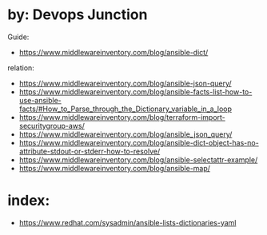 # by: Devops Junction
Guide:
- https://www.middlewareinventory.com/blog/ansible-dict/

relation:
- https://www.middlewareinventory.com/blog/ansible-json-query/
- https://www.middlewareinventory.com/blog/ansible-facts-list-how-to-use-ansible-facts/#How_to_Parse_through_the_Dictionary_variable_in_a_loop
- https://www.middlewareinventory.com/blog/terraform-import-securitygroup-aws/
- https://www.middlewareinventory.com/blog/ansible_json_query/
- https://www.middlewareinventory.com/blog/ansible-dict-object-has-no-attribute-stdout-or-stderr-how-to-resolve/
- https://www.middlewareinventory.com/blog/ansible-selectattr-example/
- https://www.middlewareinventory.com/blog/ansible-map/

# index:
- https://www.redhat.com/sysadmin/ansible-lists-dictionaries-yaml
